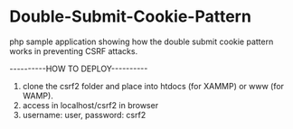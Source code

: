 # Double-Submit-Cookie-Pattern
php sample application showing how the double submit cookie pattern works in preventing CSRF attacks.

----------HOW TO DEPLOY----------
1. clone the csrf2 folder and place into htdocs (for XAMMP) or www (for WAMP). 
2. access in localhost/csrf2 in browser
3. username: user, password: csrf2
